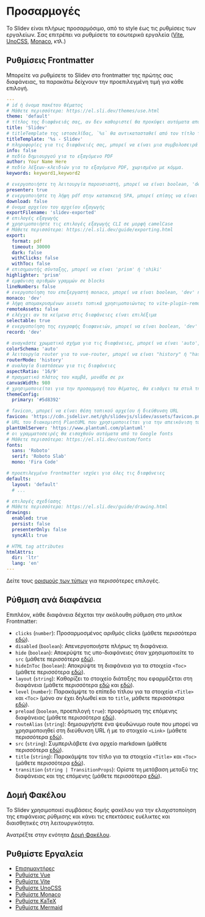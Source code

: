 # Προσαρμογές

Το Slidev είναι πλήρως προσαρμόσιμο, από το style έως τις ρυθμίσεις των εργαλείων. Σας επιτρέπει να ρυθμίσετε τα εσωτερικά εργαλεία ([Vite](/custom/config-vite), [UnoCSS](/custom/config-unocss), [Monaco](/custom/config-monaco), κτλ.)

## Ρυθμίσεις Frontmatter

Μπορείτε να ρυθμίσετε το Slidev στο frontmatter της πρώτης σας διαφάνειας, τα παρακάτω δείχνουν την προεπιλεγμένη τιμή για κάθε επιλογή.

```yaml
---
# id ή όνομα πακέτου θέματος
# Μάθετε περισσότερα: https://el.sli.dev/themes/use.html
theme: 'default'
# τίτλος της διαφάνειάς σας, αν δεν καθοριστεί θα προκύψει αυτόματα από την πρώτη επικεφαλίδα
title: 'Slidev'
# titleTemplate της ιστοσελίδας, `%s` θα αντικατασταθεί από τον τίτλο της σελίδας
titleTemplate: '%s - Slidev'
# πληροφορίες για τις διαφάνειές σας, μπορεί να είναι μια συμβολοσειρά markdown.
info: false
# πεδίο δημιουργού για το εξαγόμενο PDF
author: Your Name Here
# πεδίο λέξεων-κλειδιών για το εξαγόμενο PDF, χωρισμένο με κόμμα.
keywords: keyword1,keyword2

# ενεργοποιήστε τη λειτουργία παρουσιαστή, μπορεί να είναι boolean, 'dev' ή 'build'
presenter: true
# ενεργοποιήστε τη λήψη pdf στην κατασκευή SPA, μπορεί επίσης να είναι ένα προσαρμοσμένο url
download: false
# όνομα αρχείου του αρχείου εξαγωγής
exportFilename: 'slidev-exported'
# επιλογές εξαγωγής
# χρησιμοποιήστε τις επιλογές εξαγωγής CLI σε μορφή camelCase
# Μάθετε περισσότερα: https://el.sli.dev/guide/exporting.html
export:
  format: pdf
  timeout: 30000
  dark: false
  withClicks: false
  withToc: false
# επισημαντής σύνταξης, μπορεί να είναι 'prism' ή 'shiki'
highlighter: 'prism'
# εμφάνιση αριθμών γραμμών σε blocks
lineNumbers: false
# ενεργοποίηση του επεξεργαστή monaco, μπορεί να είναι boolean, 'dev' ή 'build'
monaco: 'dev'
# λήψη απομακρυσμένων assets τοπικά χρησιμοποιώντας το vite-plugin-remote-assets, μπορεί να είναι boolean, 'dev' ή 'build'
remoteAssets: false
# ελέγχει αν τα κείμενα στις διαφάνειες είναι επιλέξιμα
selectable: true
# ενεργοποίηση της εγγραφής διαφανειών, μπορεί να είναι boolean, 'dev' ή 'build'
record: 'dev'

# αναγκάστε χρωματικό σχήμα για τις διαφάνειες, μπορεί να είναι 'auto', 'light', ή 'dark'
colorSchema: 'auto'
# λειτουργία router για το vue-router, μπορεί να είναι "history" ή "hash"
routerMode: 'history'
# αναλογία διαστάσεων για τις διαφάνειες
aspectRatio: '16/9'
# πραγματικό πλάτος του καμβά, μονάδα σε px
canvasWidth: 980
# χρησιμοποιείται για την προσαρμογή του θέματος, θα εισάγει τα στυλ της ρίζας ως `--slidev-theme-x` για το χαρακτηριστικό `x`
themeConfig:
  primary: '#5d8392'

# favicon, μπορεί να είναι θέση τοπικού αρχείου ή διεύθυνση URL
favicon: 'https://cdn.jsdelivr.net/gh/slidevjs/slidev/assets/favicon.png'
# URL του διακομιστή PlantUML που χρησιμοποιείται για την απεικόνιση των διαγραμμάτων
plantUmlServer: 'https://www.plantuml.com/plantuml'
# οι γραμματοσειρές θα εισαχθούν αυτόματα από το Google fonts
# Μάθετε περισσότερα: https://el.sli.dev/custom/fonts
fonts:
  sans: 'Roboto'
  serif: 'Roboto Slab'
  mono: 'Fira Code'

# προεπιλεγμένο frontmatter ισχύει για όλες τις διαφάνειες
defaults:
  layout: 'default'
  # ...

# επιλογές σχεδίασης
# Μάθετε περισσότερα: https://el.sli.dev/guide/drawing.html
drawings:
  enabled: true
  persist: false
  presenterOnly: false
  syncAll: true

# HTML tag attributes
htmlAttrs:
  dir: 'ltr'
  lang: 'en'
---
```

Δείτε τους [ορισμούς των τύπων](https://github.com/slidevjs/slidev/blob/main/packages/types/src/config.ts) για περισσότερες επιλογές.

## Ρύθμιση ανά διαφάνεια

Επιπλέον, κάθε διαφάνεια δέχεται την ακόλουθη ρύθμιση στο μπλοκ Frontmatter:

* `clicks` (`number`): Προσαρμοσμένος αριθμός clicks (μάθετε περισσότερα [εδώ](/guide/animations.html#πpοσαpμοσμένος-αpιθμός-clicks)).
* `disabled` (`boolean`): Απενεργοποιήστε πλήρως τη διαφάνεια.
* `hide` (`boolean`): Αποκρύψτε τις υπο-διαφάνειες όταν χρησιμοποιείτε το `src` (μάθετε περισσότερα [εδώ](/guide/syntax.html#πολλαπλές-είσοδοι)).
* `hideInToc` (`boolean`): Αποκρύψτε τη διαφάνεια για τα στοιχεία `<Toc>` (μάθετε περισσότερα [εδώ](/builtin/components.html#toc)).
* `layout` (`string`): Καθορίζει το στοιχείο διάταξης που εφαρμόζεται στη διαφάνεια (μάθετε περισσότερα [εδώ](/guide/syntax.html#front-matter-layouts) και [εδώ](/builtin/layouts.html)).
* `level` (`number`): Παρακάμψτε το επίπεδο τίτλου για τα στοιχεία `<Title>` και `<Toc>` (μόνο αν έχει δηλωθεί και το `title`, μάθετε περισσότερα [εδώ](/builtin/components.html#titles)).
* `preload` (`boolean`, προεπιλογή `true`): προφόρτωση της επόμενης διαφάνειας (μάθετε περισσότερα [εδώ](/guide/animations.html#κίνηση)).
* `routeAlias` (`string`): δημιουργήστε ένα ψευδώνυμο route που μπορεί να χρησιμοποιηθεί στη διεύθυνση URL ή με το στοιχείο `<Link>` (μάθετε περισσότερα [εδώ](/builtin/components.html#link)).
* `src` (`string`): Συμπεριλάβετε ένα αρχείο markdown (μάθετε περισσότερα [εδώ](/guide/syntax.html#πολλαπλές-είσοδοι)).
* `title` (`string`): Παρακάμψτε τον τίτλο για τα στοιχεία `<Title>` και `<Toc>` (μάθετε περισσότερα [εδώ](/builtin/components.html#titles)).
* `transition` (`string | TransitionProps`): Ορίστε τη μετάβαση μεταξύ της διαφάνειας και της επόμενης (μάθετε περισσότερα [εδώ](/guide/animations.html#μεταβάσεις-διαφανειών)).

## Δομή Φακέλου

Το Slidev χρησιμοποιεί συμβάσεις δομής φακέλου για την ελαχιστοποίηση της επιφάνειας ρύθμισης και κάνει τις επεκτάσεις ευέλικτες και διαισθητικές στη λειτουργικότητα.

Ανατρέξτε στην ενότητα [Δομή Φακέλου](/custom/directory-structure).

## Ρυθμίστε Εργαλεία

- [Επισημαντήρες](/custom/highlighters)
- [Ρυθμίστε Vue](/custom/config-vue)
- [Ρυθμίστε Vite](/custom/config-vite)
- [Ρυθμίστε UnoCSS](/custom/config-unocss)
- [Ρυθμίστε Monaco](/custom/config-monaco)
- [Ρυθμίστε KaTeX](/custom/config-katex)
- [Ρυθμίστε Mermaid](/custom/config-mermaid)
